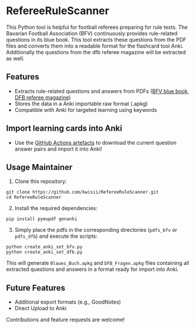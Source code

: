 # RefereeRuleScanner

This Python tool is helpful for football referees preparing for rule tests.
The Bavarian Football Association (BFV) continuously provides rule-related questions in its blue book.
This tool extracts these questions from the PDF files and converts them into a readable format for the flashcard tool Anki.
Additionally the questions from the dfb referee magazine will be extracted as well.

## Features

- Extracts rule-related questions and answers from PDFs ([BFV blue book](https://www.bfv.de/spielbetrieb-verbandsleben/schiedsrichter/schiedsrichter-regelwerk), [DFB referee magazine](https://www.dfb.de/training-service/schiedsrichterin/aktiver-schiedsrichter/schiedsrichter-zeitung))
- Stores the data in a Anki importable raw format (.apkg)
- Compatible with Anki for targeted learning using keywords

## Import learning cards into Anki

- Use the [GitHub Actions artefacts](https://github.com/kwisii/regelfragen/actions) to download the current question answer pairs and import it into Anki!

## Usage Maintainer

1. Clone this repository:
```
git clone https://github.com/kwisii/RefereeRuleScanner.git
cd RefereeRuleScanner
```

2. Install the required dependencies:
```
pip install pymupdf genanki
```

3. Simply place the pdfs in the corresponding directories (```pdfs_bfv``` or ```pdfs_dfb```) and execute the scripts:
```
python create_anki_set_bfv.py
python create_anki_set_dfb.py
```

This will generate ```Blaues_Buch.apkg``` and ```DFB_Fragen.apkg``` files containing all extracted questions and answers in a format ready for import into Anki.

## Future Features

- Additional export formats (e.g., GoodNotes)
- Direct Upload to Anki

Contributions and feature requests are welcome!